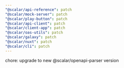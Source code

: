 ```yaml
---
"@scalar/api-reference": patch
"@scalar/mock-server": patch
"@scalar/play-button": patch
"@scalar/api-client": patch
"@scalar/client-app": patch
"@scalar/oas-utils": patch
"@scalar/galaxy": patch
"@scalar/nuxt": patch
"@scalar/cli": patch
---
```


chore: upgrade to new @scalar/openapi-parser version
